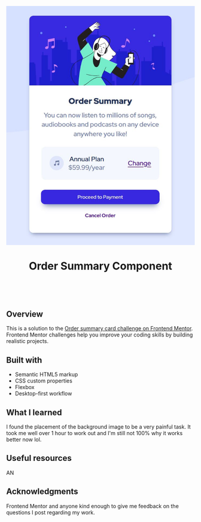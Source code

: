<img align="center" src="https://github.com/FrontEndNick2022/Order-summary-component/blob/main/Preview.JPG?raw=true" ></img>

<h1 align="center">Order Summary Component</h1>

<br>
<br>
<br>

## Overview

This is a solution to the [Order summary card challenge on Frontend Mentor](https://www.frontendmentor.io/challenges/order-summary-component-QlPmajDUj). Frontend Mentor challenges help you improve your coding skills by building realistic projects. 

## Built with 

- Semantic HTML5 markup
- CSS custom properties
- Flexbox
- Desktop-first workflow

## What I learned

I found the placement of the background image to be a very painful task. It took me well over 1 hour to work out and I'm still not 100% why it works better now lol.

## Useful resources

AN

## Acknowledgments

Frontend Mentor and anyone kind enough to give me feedback on the questions I post regarding my work.
